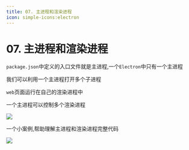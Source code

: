 ```yaml
---
title: 07. 主进程和渲染进程
icon: simple-icons:electron
---
```


# 07. 主进程和渲染进程



`package.json`中定义的入口文件就是主进程,一个`Electron`中只有一个主进程

我们可以利用一个主进程打开多个子进程

`web`页面运行在自己的渲染进程中

一个主进程可以控制多个渲染进程


![](/Electron/主进程和渲染进程.jpg)


一个小案例,帮助理解主进程和渲染进程完整代码


![](/Electron/案例01.jpg)
